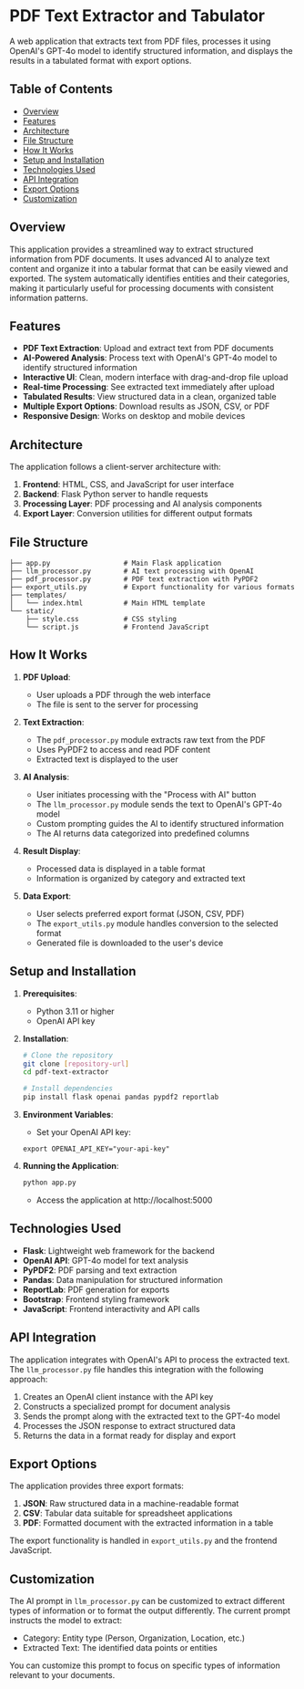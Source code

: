 # PDF Text Extractor and Tabulator

A web application that extracts text from PDF files, processes it using OpenAI's GPT-4o model to identify structured information, and displays the results in a tabulated format with export options.

## Table of Contents

- [Overview](#overview)
- [Features](#features)
- [Architecture](#architecture)
- [File Structure](#file-structure)
- [How It Works](#how-it-works)
- [Setup and Installation](#setup-and-installation)
- [Technologies Used](#technologies-used)
- [API Integration](#api-integration)
- [Export Options](#export-options)
- [Customization](#customization)

## Overview

This application provides a streamlined way to extract structured information from PDF documents. It uses advanced AI to analyze text content and organize it into a tabular format that can be easily viewed and exported. The system automatically identifies entities and their categories, making it particularly useful for processing documents with consistent information patterns.

## Features

- **PDF Text Extraction**: Upload and extract text from PDF documents
- **AI-Powered Analysis**: Process text with OpenAI's GPT-4o model to identify structured information
- **Interactive UI**: Clean, modern interface with drag-and-drop file upload
- **Real-time Processing**: See extracted text immediately after upload
- **Tabulated Results**: View structured data in a clean, organized table
- **Multiple Export Options**: Download results as JSON, CSV, or PDF
- **Responsive Design**: Works on desktop and mobile devices

## Architecture

The application follows a client-server architecture with:

1. **Frontend**: HTML, CSS, and JavaScript for user interface
2. **Backend**: Flask Python server to handle requests
3. **Processing Layer**: PDF processing and AI analysis components
4. **Export Layer**: Conversion utilities for different output formats

## File Structure

```
├── app.py                  # Main Flask application
├── llm_processor.py        # AI text processing with OpenAI
├── pdf_processor.py        # PDF text extraction with PyPDF2
├── export_utils.py         # Export functionality for various formats
├── templates/
│   └── index.html          # Main HTML template
└── static/
    ├── style.css           # CSS styling
    └── script.js           # Frontend JavaScript
```

## How It Works

1. **PDF Upload**:
   - User uploads a PDF through the web interface
   - The file is sent to the server for processing

2. **Text Extraction**:
   - The `pdf_processor.py` module extracts raw text from the PDF 
   - Uses PyPDF2 to access and read PDF content
   - Extracted text is displayed to the user

3. **AI Analysis**:
   - User initiates processing with the "Process with AI" button
   - The `llm_processor.py` module sends the text to OpenAI's GPT-4o model
   - Custom prompting guides the AI to identify structured information
   - The AI returns data categorized into predefined columns

4. **Result Display**:
   - Processed data is displayed in a table format
   - Information is organized by category and extracted text

5. **Data Export**:
   - User selects preferred export format (JSON, CSV, PDF)
   - The `export_utils.py` module handles conversion to the selected format
   - Generated file is downloaded to the user's device

## Setup and Installation

1. **Prerequisites**:
   - Python 3.11 or higher
   - OpenAI API key

2. **Installation**:
   ```bash
   # Clone the repository
   git clone [repository-url]
   cd pdf-text-extractor

   # Install dependencies
   pip install flask openai pandas pypdf2 reportlab
   ```

3. **Environment Variables**:
   - Set your OpenAI API key:
   ```
   export OPENAI_API_KEY="your-api-key"
   ```

4. **Running the Application**:
   ```bash
   python app.py
   ```
   - Access the application at http://localhost:5000

## Technologies Used

- **Flask**: Lightweight web framework for the backend
- **OpenAI API**: GPT-4o model for text analysis
- **PyPDF2**: PDF parsing and text extraction
- **Pandas**: Data manipulation for structured information
- **ReportLab**: PDF generation for exports
- **Bootstrap**: Frontend styling framework
- **JavaScript**: Frontend interactivity and API calls

## API Integration

The application integrates with OpenAI's API to process the extracted text. The `llm_processor.py` file handles this integration with the following approach:

1. Creates an OpenAI client instance with the API key
2. Constructs a specialized prompt for document analysis
3. Sends the prompt along with the extracted text to the GPT-4o model
4. Processes the JSON response to extract structured data
5. Returns the data in a format ready for display and export

## Export Options

The application provides three export formats:

1. **JSON**: Raw structured data in a machine-readable format
2. **CSV**: Tabular data suitable for spreadsheet applications
3. **PDF**: Formatted document with the extracted information in a table

The export functionality is handled in `export_utils.py` and the frontend JavaScript.

## Customization

The AI prompt in `llm_processor.py` can be customized to extract different types of information or to format the output differently. The current prompt instructs the model to extract:

- Category: Entity type (Person, Organization, Location, etc.)
- Extracted Text: The identified data points or entities

You can customize this prompt to focus on specific types of information relevant to your documents.